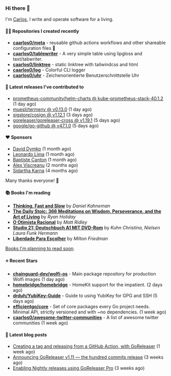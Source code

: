 ### Hi there 👋

I'm [Carlos](https://caarlos0.dev), I write and operate software for a living.

#### 👨‍💻 Repositories I created recently
- **[caarlos0/meta](https://github.com/caarlos0/meta)** - reusable github actions workflows and other shareable configuration files 🫥
- **[caarlos0/tablewriter](https://github.com/caarlos0/tablewriter)** - A very simple table using lipgloss and text/tabwriter.
- **[caarlos0/linktree](https://github.com/caarlos0/linktree)** - static linktree with tailwindcss and html
- **[caarlos0/log](https://github.com/caarlos0/log)** - Colorful CLI logger
- **[caarlos0/uhr](https://github.com/caarlos0/uhr)** - Zeichenorientierte Benutzerschnittstelle Uhr

#### 🚀 Latest releases I've contributed to


- [prometheus-community/helm-charts @ kube-prometheus-stack-40.1.2](https://github.com/prometheus-community/helm-charts/releases/tag/kube-prometheus-stack-40.1.2) (1 day ago)
- [muesli/termenv @ v0.13.0](https://github.com/muesli/termenv/releases/tag/v0.13.0) (1 day ago)
- [sigstore/cosign @ v1.12.1](https://github.com/sigstore/cosign/releases/tag/v1.12.1) (3 days ago)
- [goreleaser/goreleaser-cross @ v1.19.1](https://github.com/goreleaser/goreleaser-cross/releases/tag/v1.19.1) (5 days ago)
- [google/go-github @ v47.1.0](https://github.com/google/go-github/releases/tag/v47.1.0) (5 days ago)

#### ❤️ Sponsors
- [David Dymko](https://github.com/ddymko) (1 month ago)
- [Leonardo Lima](https://github.com/leozz37) (1 month ago)
- [Baptiste Canton](https://github.com/batmac) (1 month ago)
- [Alex Viscreanu](https://github.com/aexvir) (2 months ago)
- [Sidartha Karna](https://github.com/sidarthakarna) (4 months ago)

Many thanks everyone! 🙏

#### 📚 Books I'm reading
- **[Thinking, Fast and Slow](https://www.goodreads.com/book/show/13135899-thinking-fast-and-slow)** by _Daniel Kahneman_
- **[The Daily Stoic: 366 Meditations on Wisdom, Perseverance, and the Art of Living](https://www.goodreads.com/book/show/29093292-the-daily-stoic)** by _Ryan Holiday_
- **[O Otimista Racional](https://www.goodreads.com/book/show/32706964-o-otimista-racional)** by _Matt Ridley_
- **[Studio 21: Deutschbuch A1 MIT DVD-Rom](https://www.goodreads.com/book/show/25495148-studio-21)** by _Kuhn Christina, Nielsen Laura Funk Hermann_
- **[Liberdade Para Escolher](https://www.goodreads.com/book/show/17238591-liberdade-para-escolher)** by _Milton Friedman_

[Books I'm planning to read soon](https://www.amazon.com.br/hz/wishlist/ls/EB8P7VS717SV).

#### ⭐ Recent Stars


- **[chainguard-dev/wolfi-os](https://github.com/chainguard-dev/wolfi-os)** - Main package repository for production Wolfi images (1 day ago)
- **[homebridge/homebridge](https://github.com/homebridge/homebridge)** - HomeKit support for the impatient. (2 days ago)
- **[drduh/YubiKey-Guide](https://github.com/drduh/YubiKey-Guide)** - Guide to using YubiKey for GPG and SSH (5 days ago)
- **[efficientgo/core](https://github.com/efficientgo/core)** - Set of core packages every Go project needs. Minimal API, strictly versioned and with ~no dependencies. (1 week ago)
- **[caarlos0/awesome-twitter-communities](https://github.com/caarlos0/awesome-twitter-communities)** - A list of awesome twitter communities (1 week ago)

#### 📄 Latest blog posts
- [Creating a tag and releasing from a GitHub Action, with GoReleaser](https://carlosbecker.com/posts/goreleaser-create-tag-action/) (1 week ago)
- [Announcing GoReleaser v1.11 — the hundred commits release](https://carlosbecker.com/posts/goreleaser-v1.11/) (3 weeks ago)
- [Enabling Nightly releases using GoReleaser Pro](https://carlosbecker.com/posts/goreleaser-nightly/) (3 weeks ago)
